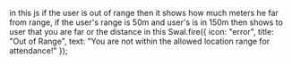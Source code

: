 <script>
    function OnOff() {
        var punchIn = document.getElementById('PunchIn');
        var punchOut = document.getElementById('PunchOut');

        punchIn.disabled = true;
        punchOut.disabled = true;
        punchIn.classList.add("disabled");
        punchOut.classList.add("disabled");

        Swal.fire({
            title: 'Please wait...',
            text: 'Fetching your current location.',
            allowOutsideClick: false,
            didOpen: () => {
                Swal.showLoading();
            }
        });

        if (navigator.geolocation) {
            navigator.geolocation.getCurrentPosition(
                function (position) {
                    Swal.close(); 

                    // Get user's current location
                    const lat = roundTo(position.coords.latitude, 6);
                    const lon = roundTo(position.coords.longitude, 6);

                    const locations = @Html.Raw(Json.Serialize(ViewBag.PolyData));
                    console.log(locations);

                    let isInsideRadius = false;
                    let minDistance = Number.MAX_VALUE; // Store minimum distance

                    locations.forEach((location) => {
                        const allowedRange = parseFloat(location.range || location.Range);
                        const distance = calculateDistance(lat, lon, location.latitude || location.Latitude, location.longitude || location.Longitude);
                        console.log(`Distance to location (${location.latitude}, ${location.longitude}): ${Math.round(distance)} meters`);

                        if (distance <= allowedRange) {
                            isInsideRadius = true;
                        } else {
                            minDistance = Math.min(minDistance, distance); // Track nearest distance
                        }
                    });

                    if (isInsideRadius) {
                        punchIn.disabled = false;
                        punchOut.disabled = false;
                        punchIn.classList.remove("disabled");
                        punchOut.classList.remove("disabled");
                        Swal.fire({
                            title: 'Within Range',
                            text: 'You are within the allowed range for attendance.',
                            icon: 'success'
                        });
                    } else {
                        Swal.fire({
                            icon: "error",
                            title: "Out of Range",
                            text: `You are ${Math.round(minDistance)} meters away from the allowed location!`
                        });
                    }
                },
                function (error) {
                    Swal.close();
                    alert('Error fetching location: ' + error.message);
                },
                {
                    enableHighAccuracy: true,
                    timeout: 10000,
                    maximumAge: 0
                }
            );
        } else {
            Swal.close();
            alert("Geolocation is not supported by this browser");
        }
    }

    function calculateDistance(lat1, lon1, lat2, lon2) {
        const R = 6371000; 
        const toRad = angle => (angle * Math.PI) / 180;
        let dLat = toRad(lat2 - lat1);
        let dLon = toRad(lon2 - lon1);
        let a = Math.sin(dLat / 2) * Math.sin(dLat / 2) +
            Math.cos(toRad(lat1)) * Math.cos(toRad(lat2)) *
            Math.sin(dLon / 2) * Math.sin(dLon / 2);
        let c = 2 * Math.atan2(Math.sqrt(a), Math.sqrt(1 - a));
        return R * c;
    }

    function roundTo(num, places) {
        return +(Math.round(num + "e" + places) + "e-" + places);
    }

    window.onload = OnOff;
</script>




<script>
    function OnOff() {
        var punchIn = document.getElementById('PunchIn');
        var punchOut = document.getElementById('PunchOut');

       
        punchIn.disabled = true;
        punchOut.disabled = true;
        punchIn.classList.add("disabled");
        punchOut.classList.add("disabled");

      
        Swal.fire({
            title: 'Please wait...',
            text: 'Fetching your current location.',
            allowOutsideClick: false,
            didOpen: () => {
                Swal.showLoading();
            }
        });

        if (navigator.geolocation) {
            navigator.geolocation.getCurrentPosition(
                function (position) {
                    Swal.close(); 

                    // const lat = roundTo(position.coords.latitude, 6);
                    // const lon = roundTo(position.coords.longitude, 6);

                    const lat = 22.79675;
                    const lon = 86.183915;
                   

                    const locations = @Html.Raw(Json.Serialize(ViewBag.PolyData));
                    console.log(locations);

                    let isInsideRadius = false;
                    locations.forEach((location) => {
                        const allowedRange = parseFloat(location.range || location.Range);
                        const distance = calculateDistance(lat, lon, location.latitude || location.Latitude, location.longitude || location.Longitude);
                        console.log(`Distance to location (${location.latitude}, ${location.longitude}): ${Math.round(distance)} meters`);
    


                        if (distance <= allowedRange) {
                            isInsideRadius = true;
                        }
                    });

                    if (isInsideRadius) {
                        punchIn.disabled = false;
                        punchOut.disabled = false;
                        punchIn.classList.remove("disabled");
                        punchOut.classList.remove("disabled");
                        Swal.fire({
                            title: 'Within Range',
                            text: 'You are within the allowed range for attendance.',
                            icon: 'success'
                        });
                    } else {
                        Swal.fire({
                            icon: "error",
                            title: "Out of Range",
                            text: "You are not within the allowed location range for attendance!"
                        });
                    }
                },
                function (error) {
                    Swal.close();
                    alert('Error fetching location: ' + error.message);
                },
                {
                    enableHighAccuracy: true,
                    timeout: 10000,
                    maximumAge: 0
                }
            );
        } else {
            Swal.close();
            alert("Geolocation is not supported by this browser");
        }
    }

    
    function calculateDistance(lat1, lon1, lat2, lon2) {
        const R = 6371000; 
        const toRad = angle => (angle * Math.PI) / 180;
        let dLat = toRad(lat2 - lat1);
        let dLon = toRad(lon2 - lon1);
        let a = Math.sin(dLat / 2) * Math.sin(dLat / 2) +
            Math.cos(toRad(lat1)) * Math.cos(toRad(lat2)) *
            Math.sin(dLon / 2) * Math.sin(dLon / 2);
        let c = 2 * Math.atan2(Math.sqrt(a), Math.sqrt(1 - a));
        return R * c;
    }

    function roundTo(num, places) {
        return +(Math.round(num + "e" + places) + "e-" + places);
    }

    window.onload = OnOff;
</script>

in this js if the user is out of range then it shows how much meters he far from range, if the user's range is 50m and user's is in 150m then shows to user that you are far or the distance in this  Swal.fire({
                            icon: "error",
                            title: "Out of Range",
                            text: "You are not within the allowed location range for attendance!"
                        });
